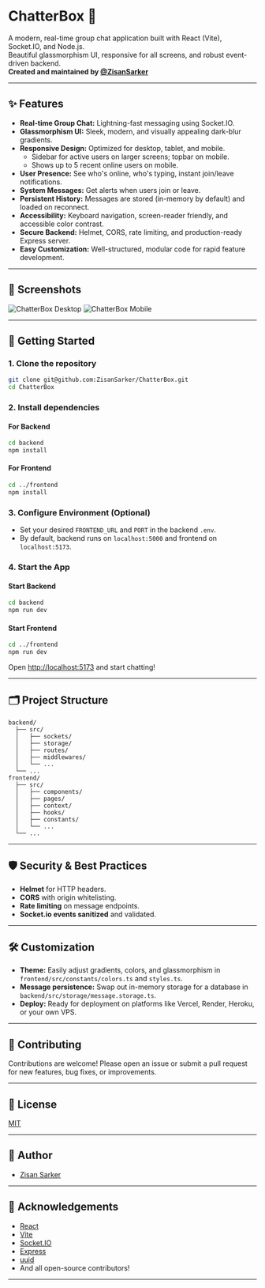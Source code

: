 # ChatterBox 💬

A modern, real-time group chat application built with React (Vite), Socket.IO, and Node.js.  
Beautiful glassmorphism UI, responsive for all screens, and robust event-driven backend.  
**Created and maintained by [@ZisanSarker](https://github.com/ZisanSarker)**

---

## ✨ Features

- **Real-time Group Chat:** Lightning-fast messaging using Socket.IO.
- **Glassmorphism UI:** Sleek, modern, and visually appealing dark-blur gradients.
- **Responsive Design:** Optimized for desktop, tablet, and mobile.
    - Sidebar for active users on larger screens; topbar on mobile.
    - Shows up to 5 recent online users on mobile.
- **User Presence:** See who's online, who's typing, instant join/leave notifications.
- **System Messages:** Get alerts when users join or leave.
- **Persistent History:** Messages are stored (in-memory by default) and loaded on reconnect.
- **Accessibility:** Keyboard navigation, screen-reader friendly, and accessible color contrast.
- **Secure Backend:** Helmet, CORS, rate limiting, and production-ready Express server.
- **Easy Customization:** Well-structured, modular code for rapid feature development.

---

## 📸 Screenshots

![ChatterBox Desktop](.Screenshot/Screenshot1.png)
![ChatterBox Mobile](.Screenshot/Screenshot2.png)

---

## 🚀 Getting Started

### 1. Clone the repository

```bash
git clone git@github.com:ZisanSarker/ChatterBox.git
cd ChatterBox
```

### 2. Install dependencies

#### For Backend
```bash
cd backend
npm install
```

#### For Frontend
```bash
cd ../frontend
npm install
```

### 3. Configure Environment (Optional)

- Set your desired `FRONTEND_URL` and `PORT` in the backend `.env`.
- By default, backend runs on `localhost:5000` and frontend on `localhost:5173`.

### 4. Start the App

#### Start Backend
```bash
cd backend
npm run dev
```

#### Start Frontend
```bash
cd ../frontend
npm run dev
```

Open [http://localhost:5173](http://localhost:5173) and start chatting!

---

## 🗂️ Project Structure

```
backend/
  ├── src/
  │   ├── sockets/
  │   ├── storage/
  │   ├── routes/
  │   ├── middlewares/
  │   └── ...
  └── ...
frontend/
  ├── src/
  │   ├── components/
  │   ├── pages/
  │   ├── context/
  │   ├── hooks/
  │   ├── constants/
  │   └── ...
  └── ...
```

---

## 🛡️ Security & Best Practices

- **Helmet** for HTTP headers.
- **CORS** with origin whitelisting.
- **Rate limiting** on message endpoints.
- **Socket.io events sanitized** and validated.

---

## 🛠️ Customization

- **Theme:** Easily adjust gradients, colors, and glassmorphism in `frontend/src/constants/colors.ts` and `styles.ts`.
- **Message persistence:** Swap out in-memory storage for a database in `backend/src/storage/message.storage.ts`.
- **Deploy:** Ready for deployment on platforms like Vercel, Render, Heroku, or your own VPS.

---

## 🤝 Contributing

Contributions are welcome! Please open an issue or submit a pull request for new features, bug fixes, or improvements.

---

## 📄 License

[MIT](LICENSE)

---

## 👤 Author

- [Zisan Sarker](https://github.com/ZisanSarker)

---

## 🙏 Acknowledgements

- [React](https://react.dev/)
- [Vite](https://vitejs.dev/)
- [Socket.IO](https://socket.io/)
- [Express](https://expressjs.com/)
- [uuid](https://www.npmjs.com/package/uuid)
- And all open-source contributors!

---